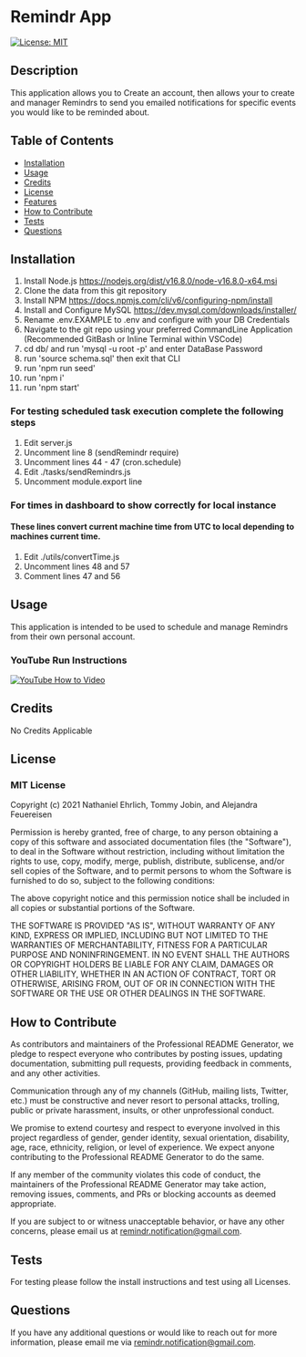   # Remindr App

  [![License: MIT](https://img.shields.io/badge/License-MIT-yellow.svg)](https://opensource.org/licenses/MIT)

  ## Description
  This application allows you to Create an account, then allows your to create and manager Remindrs to send you emailed notifications for specific events you would like to be reminded about.

  ## Table of Contents 
  - [Installation](#installation)
  - [Usage](#usage)
  - [Credits](#credits)
  - [License](#license)
  - [Features](#features)
  - [How to Contribute](#how-to-contribute)
  - [Tests](#tests)
  - [Questions](#questions)

  ## Installation
  1. Install Node.js https://nodejs.org/dist/v16.8.0/node-v16.8.0-x64.msi 
  2. Clone the data from this git repository 
  3. Install NPM https://docs.npmjs.com/cli/v6/configuring-npm/install 
  5. Install and Configure MySQL https://dev.mysql.com/downloads/installer/
  6. Rename .env.EXAMPLE to .env and configure with your DB Credentials
  7. Navigate to the git repo using your preferred CommandLine Application (Recommended GitBash or Inline Terminal within VSCode)
  8. cd db/ and run 'mysql -u root -p' and enter DataBase Password
  9. run 'source schema.sql' then exit that CLI
  10. run 'npm run seed'
  10. run 'npm i'
  11. run 'npm start'

  ### For testing scheduled task execution complete the following steps
  1. Edit server.js
  2. Uncomment line 8 (sendRemindr require)
  3. Uncomment lines 44 - 47 (cron.schedule)
  4. Edit ./tasks/sendRemindrs.js
  5. Uncomment module.export line

  ### For times in dashboard to show correctly for local instance
  #### These lines convert current machine time from UTC to local depending to machines current time.
  1. Edit ./utils/convertTime.js
  2. Uncomment lines 48 and 57
  3. Comment lines 47 and 56
  
  ## Usage
  This application is intended to be used to schedule and manage Remindrs from their own personal account.

  ### YouTube Run Instructions
  [![YouTube How to Video](https://img.youtube.com/vi/aAicXZbc--A/0.jpg)](https://youtu.be/aAicXZbc--A)
            
  ## Credits
  No Credits Applicable

  ## License
  ### MIT License

  Copyright (c) 2021 Nathaniel Ehrlich, Tommy Jobin, and Alejandra Feuereisen

Permission is hereby granted, free of charge, to any person obtaining a copy of this software and associated documentation files (the "Software"), to deal in the Software without restriction, including without limitation the rights to use, copy, modify, merge, publish, distribute, sublicense, and/or sell copies of the Software, and to permit persons to whom the Software is furnished to do so, subject to the following conditions:
      
The above copyright notice and this permission notice shall be included in all copies or substantial portions of the Software.
      
THE SOFTWARE IS PROVIDED "AS IS", WITHOUT WARRANTY OF ANY KIND, EXPRESS OR IMPLIED, INCLUDING BUT NOT LIMITED TO THE WARRANTIES OF MERCHANTABILITY, FITNESS FOR A PARTICULAR PURPOSE AND NONINFRINGEMENT. IN NO EVENT SHALL THE AUTHORS OR COPYRIGHT HOLDERS BE LIABLE FOR ANY CLAIM, DAMAGES OR OTHER LIABILITY, WHETHER IN AN ACTION OF CONTRACT, TORT OR OTHERWISE, ARISING FROM, OUT OF OR IN CONNECTION WITH THE SOFTWARE OR THE USE OR OTHER DEALINGS IN THE SOFTWARE.

  ## How to Contribute
  
As contributors and maintainers of the Professional README Generator, we pledge to respect everyone who contributes by posting issues, updating documentation, submitting pull requests, providing feedback in comments, and any other activities.

Communication through any of my channels (GitHub, mailing lists, Twitter, etc.) must be constructive and never resort to personal attacks, trolling, public or private harassment, insults, or other unprofessional conduct.
      
We promise to extend courtesy and respect to everyone involved in this project regardless of gender, gender identity, sexual orientation, disability, age, race, ethnicity, religion, or level of experience. We expect anyone contributing to the Professional README Generator to do the same.
      
If any member of the community violates this code of conduct, the maintainers of the Professional README Generator may take action, removing issues, comments, and PRs or blocking accounts as deemed appropriate.
      
If you are subject to or witness unacceptable behavior, or have any other concerns, please email us at [remindr.notification@gmail.com](mailto:remindr.notification@gmail.com?subject=[Contribution]).

  ## Tests
  For testing please follow the install instructions and test using all Licenses.

  ## Questions
  If you have any additional questions or would like to reach out for more information, please email me via [remindr.notification@gmail.com](mailto:remindr.notification@gmail.com?subject=[GitHub]).